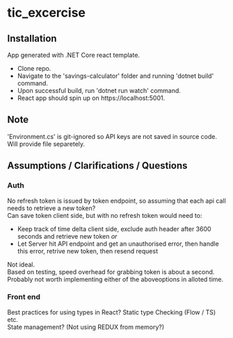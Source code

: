# tic_excercise

## Installation
App generated with .NET Core react template.  

* Clone repo.  
* Navigate to the 'savings-calculator' folder and running 'dotnet build' command.  
* Upon successful build, run 'dotnet run watch' command.  
* React app should spin up on https://localhost:5001.  

## Note
'Environment.cs' is git-ignored so API keys are not saved in source code. Will provide file separetely.

## Assumptions / Clarifications / Questions

### Auth
No refresh token is issued by token endpoint, so assuming that each api call needs to retrieve a new token?  
Can save token client side, but with no refresh token would need to:

* Keep track of time delta client side, exclude auth header after 3600 seconds and retrieve new token 
*or* 
* Let Server hit API endpoint and get an unauthorised error, then handle this error, retrive new token, then resend request

Not ideal.  
Based on testing, speed overhead for grabbing token is about a second. Probably not worth implementing either of the aboveoptions in alloted time.

### Front end
Best practices for using types in React? Static type Checking (Flow / TS) etc.  
State management? (Not using REDUX from memory?)
